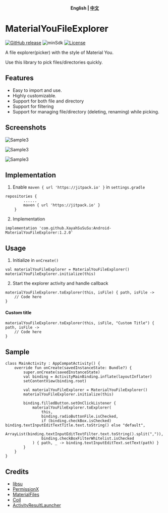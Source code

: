 <div align="center">
	<span style="font-weight: bold"> English | <a href=README_CN.md> 中文 </a> </span>
</div>

# MaterialYouFileExplorer
[![GitHub release](https://img.shields.io/github/v/release/XayahSuSuSu/Android-MaterialYouFileExplorer?color=orange)](https://github.com/XayahSuSuSu/Android-MaterialYouFileExplorer/releases)  ![minSdk](https://img.shields.io/badge/minSdk-26-green) [![License](https://img.shields.io/github/license/XayahSuSuSu/Android-MaterialYouFileExplorer?color=ff69b4)](./LICENSE)

A file explorer(picker) with the style of Material You.

Use this library to pick files/directories quickly.

## Features
- Easy to import and use.
- Highly customizable.
- Support for both file and directory
- Support for filtering
- Support for managing file/directory (deleting, renaming) while picking.

## Screenshots

![Sample3](doc/images/Sample1.jpg "Sample1")

![Sample3](doc/images/Sample2.jpg "Sample2")

![Sample3](doc/images/Sample3.jpg "Sample3")

## Implementation
1. Enable `maven { url 'https://jitpack.io' }` in `settings.gradle`
```
repositories {
        ......
        maven { url 'https://jitpack.io' }
    }
```
2. Implementation
```
implementation 'com.github.XayahSuSuSu:Android-MaterialYouFileExplorer:1.2.0'
```

## Usage
1. Initialize in `onCreate()`
```
val materialYouFileExplorer = MaterialYouFileExplorer()
materialYouFileExplorer.initialize(this)
```
2. Start the explorer activity and handle callback
```
materialYouFileExplorer.toExplorer(this, isFile) { path, isFile -> 
    // Code here
}
```
#### Custom title
```
materialYouFileExplorer.toExplorer(this, isFile, "Custom Title") { path, isFile -> 
    // Code here
}
```


## Sample
```
class MainActivity : AppCompatActivity() {
    override fun onCreate(savedInstanceState: Bundle?) {
        super.onCreate(savedInstanceState)
        val binding = ActivityMainBinding.inflate(layoutInflater)
        setContentView(binding.root)

        val materialYouFileExplorer = MaterialYouFileExplorer()
        materialYouFileExplorer.initialize(this)

        binding.filledButton.setOnClickListener {
            materialYouFileExplorer.toExplorer(
                this,
                binding.radioButtonFile.isChecked,
                if (binding.checkBox.isChecked) binding.textInputEditTextTitle.text.toString() else "default",
                ArrayList(binding.textInputEditTextFilter.text.toString().split(",")),
                binding.checkBoxFilterWhitelist.isChecked
            ) { path, _ -> binding.textInputEditText.setText(path) }
        }
    }
}
```

## Credits
- [libsu](https://github.com/topjohnwu/libsu)
- [PermissionX](https://github.com/guolindev/PermissionX)
- [MaterialFiles](https://github.com/zhanghai/MaterialFiles)
- [Coil](https://github.com/coil-kt/coil)
- [ActivityResultLauncher](https://github.com/DylanCaiCoding/ActivityResultLauncher)